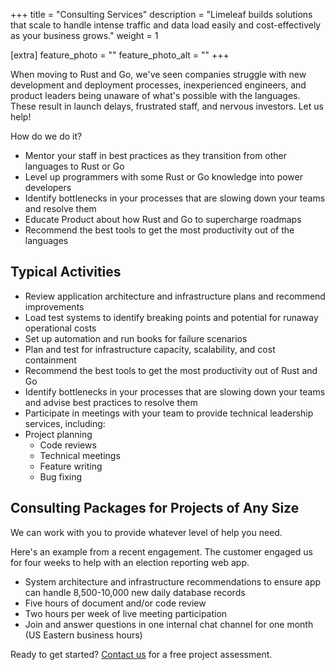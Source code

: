 +++
title = "Consulting Services"
description = "Limeleaf builds solutions that scale to handle intense traffic and data load easily and cost-effectively as your business grows."
weight = 1

[extra]
feature_photo = ""
feature_photo_alt = ""
+++

When moving to Rust and Go, we've seen companies struggle with new development and deployment processes, inexperienced engineers, and product leaders being unaware of what's possible with the languages. These result in launch delays, frustrated staff, and nervous investors. Let us help!

<!-- more -->

How do we do it?

- Mentor your staff in best practices as they transition from other languages to Rust or Go
- Level up programmers with some Rust or Go knowledge into power developers
- Identify bottlenecks in your processes that are slowing down your teams and resolve them
- Educate Product about how Rust and Go to supercharge roadmaps
- Recommend the best tools to get the most productivity out of the languages
 
## Typical Activities

- Review application architecture and infrastructure plans and recommend improvements
- Load test systems to identify breaking points and potential for runaway operational costs 
- Set up automation and run books for failure scenarios
- Plan and test for infrastructure capacity, scalability, and cost containment
- Recommend the best tools to get the most productivity out of Rust and Go
- Identify bottlenecks in your processes that are slowing down your teams and advise best practices to resolve them
- Participate in meetings with your team to provide technical leadership services, including:
- Project planning
  - Code reviews
  - Technical meetings
  - Feature writing
  - Bug fixing

## Consulting Packages for Projects of Any Size

We can work with you to provide whatever level of help you need.

Here's an example from a recent engagement. The customer engaged us for four weeks to help with an election reporting web app.

- System architecture and infrastructure recommendations to ensure app can handle 8,500-10,000 new daily database records 
- Five hours of document and/or code review
- Two hours per week of live meeting participation
- Join and answer questions in one internal chat channel for one month (US Eastern business hours)

Ready to get started? [Contact us](https://limeleaf.net/contact/ "Contact us") for a free project assessment.

